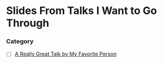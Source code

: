 # Slides From Talks I Want to Go Through

### Category
- [ ] [A Really Great Talk by My Favorite Person]()

